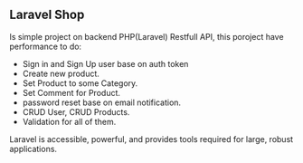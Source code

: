 


## Laravel Shop

Is simple project on backend PHP(Laravel) Restfull API, this poroject have performance to do:

- Sign in and Sign Up user base on auth token
- Create new product.
- Set Product to some Category.
- Set Comment for Product.
- password reset base on email notification.
- CRUD User, CRUD Products.
- Validation for all of them.

Laravel is accessible, powerful, and provides tools required for large, robust applications.

